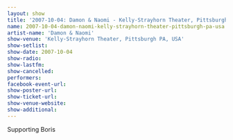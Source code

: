 ```yaml
---
layout: show
title: '2007-10-04: Damon & Naomi - Kelly-Strayhorn Theater, Pittsburgh PA, USA'
name: 2007-10-04-damon-naomi-kelly-strayhorn-theater-pittsburgh-pa-usa
artist-name: 'Damon & Naomi'
show-venue: 'Kelly-Strayhorn Theater, Pittsburgh PA, USA'
show-setlist: 
show-date: 2007-10-04
show-radio: 
show-lastfm: 
show-cancelled: 
performers: 
facebook-event-url: 
show-poster-url: 
show-ticket-url: 
show-venue-website: 
show-additional: 
---
```


Supporting Boris